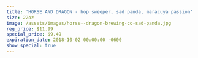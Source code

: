 ```yaml
---
title: 'HORSE AND DRAGON - hop sweeper, sad panda, maracuya passion'
size: 22oz
image: /assets/images/horse--dragon-brewing-co-sad-panda.jpg
reg_price: $11.99
special_price: $9.49
expiration_date: 2018-10-02 00:00:00 -0600
show_special: true
---
```


